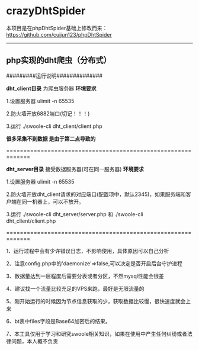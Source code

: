 crazyDhtSpider
====== 
 本项目是在phpDhtSpider基础上修改而来：https://github.com/cuijun123/phpDhtSpider
***
## php实现的dht爬虫（分布式）

#########运行说明##############

**dht_client目录** 为爬虫服务器 **环境要求**

1.设置服务器 ulimit -n 65535

2.防火墙开放6882端口(切记！！！)

3.运行 ./swoole-cli dht_client/client.php

**很多采集不到数据 是由于第二点导致的**

=============================================================

**dht_server目录** 接受数据服务器(可在同一服务器) **环境要求**

1.设置服务器 ulimit -n 65535

2.防火墙开放dht_client请求的对应端口(配置项中，默认2345)，如果服务端和客户端在同一机器上，可以不放开。

3.运行 ./swoole-cli dht_server/server.php 和 ./swoole-cli dht_client/client.php

=============================================================

1、运行过程中会有少许错误日志，不影响使用，具体原因可以自己分析

2、注意config.php中的'daemonize'=>false,可以决定是否开启后台守护进程

3、数据量达到一层程度后需要分表或者分区，不然mysql性能会很差

4、建议找一个流量比较充足的VPS来跑，最好是无限流量的

5、刚开始运行的时候因为节点信息获取的少，获取数据比较慢，很快速度就会上来

6、bt表中files字段是Base64加密后的结果。

7、本工具仅用于学习和研究swoole相关知识，如果在使用中产生任何纠纷或者法律问题，本人概不负责
